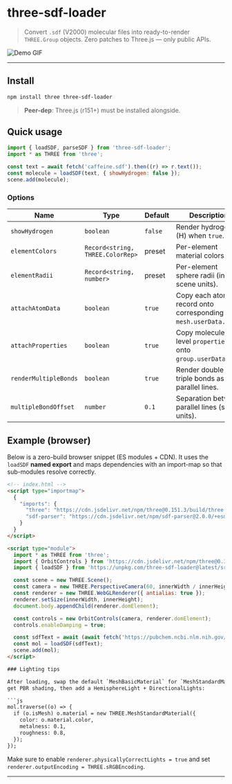 # three-sdf-loader

> Convert `.sdf` (V2000) molecular files into ready-to-render `THREE.Group` objects. Zero patches to Three.js — only public APIs.

![Demo GIF](https://raw.githubusercontent.com/ajchem/three-sdf-loader-assets/main/demo.gif)

---

## Install

```bash
npm install three three-sdf-loader
```

> **Peer-dep**: Three.js (r151+) must be installed alongside.

## Quick usage

```js
import { loadSDF, parseSDF } from 'three-sdf-loader';
import * as THREE from 'three';

const text = await fetch('caffeine.sdf').then((r) => r.text());
const molecule = loadSDF(text, { showHydrogen: false });
scene.add(molecule);
```

### Options

| Name            | Type                                   | Default | Description                                                     |
| --------------- | -------------------------------------- | ------- | --------------------------------------------------------------- |
| `showHydrogen`  | `boolean`                              | `false` | Render hydrogens (H) when `true`.                              |
| `elementColors` | `Record<string, THREE.ColorRep>`       | preset  | Per-element material colors.                                    |
| `elementRadii`  | `Record<string, number>`               | preset  | Per-element sphere radii (in scene units).                      |
| `attachAtomData`| `boolean`                              | `true`  | Copy each atom record onto corresponding `mesh.userData.atom`.  |
| `attachProperties`| `boolean`                            | `true`  | Copy molecule-level `properties` onto `group.userData`.         |
| `renderMultipleBonds`| `boolean`                         | `true`  | Render double / triple bonds as parallel lines.                 |
| `multipleBondOffset`| `number`                           | `0.1`   | Separation between parallel lines (scene units).                |

## Example (browser)

Below is a zero-build browser snippet (ES modules + CDN). It uses the
`loadSDF` **named export** and maps dependencies with an import-map so that
sub-modules resolve correctly.

```html
<!-- index.html -->
<script type="importmap">
  {
    "imports": {
      "three": "https://cdn.jsdelivr.net/npm/three@0.151.3/build/three.module.js",
      "sdf-parser": "https://cdn.jsdelivr.net/npm/sdf-parser@2.0.0/+esm"
    }
  }
</script>

<script type="module">
  import * as THREE from 'three';
  import { OrbitControls } from 'https://cdn.jsdelivr.net/npm/three@0.151.3/examples/jsm/controls/OrbitControls.js';
  import { loadSDF } from 'https://unpkg.com/three-sdf-loader@latest/src/index.js';

  const scene = new THREE.Scene();
  const camera = new THREE.PerspectiveCamera(60, innerWidth / innerHeight, 0.1, 100);
  const renderer = new THREE.WebGLRenderer({ antialias: true });
  renderer.setSize(innerWidth, innerHeight);
  document.body.appendChild(renderer.domElement);

  const controls = new OrbitControls(camera, renderer.domElement);
  controls.enableDamping = true;

  const sdfText = await (await fetch('https://pubchem.ncbi.nlm.nih.gov/rest/pug/compound/name/caffeine/SDF?record_type=3d')).text();
  const mol = loadSDF(sdfText);
  scene.add(mol);
</script>

### Lighting tips

After loading, swap the default `MeshBasicMaterial` for `MeshStandardMaterial` to
get PBR shading, then add a HemisphereLight + DirectionalLights:

```js
mol.traverse((o) => {
  if (o.isMesh) o.material = new THREE.MeshStandardMaterial({
    color: o.material.color,
    metalness: 0.1,
    roughness: 0.8,
  });
});
```

Make sure to enable `renderer.physicallyCorrectLights = true` and set
`renderer.outputEncoding = THREE.sRGBEncoding`.

---